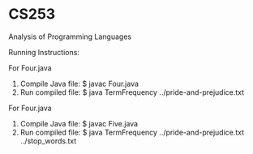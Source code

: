 # CS253
Analysis of Programming Languages

Running Instructions:

For Four.java
1) Compile Java file:
    $ javac Four.java
2) Run compiled file:
    $ java TermFrequency ../pride-and-prejudice.txt
    
For Four.java
1) Compile Java file:
    $ javac Five.java
2) Run compiled file:
    $ java TermFrequency ../pride-and-prejudice.txt ../stop_words.txt

